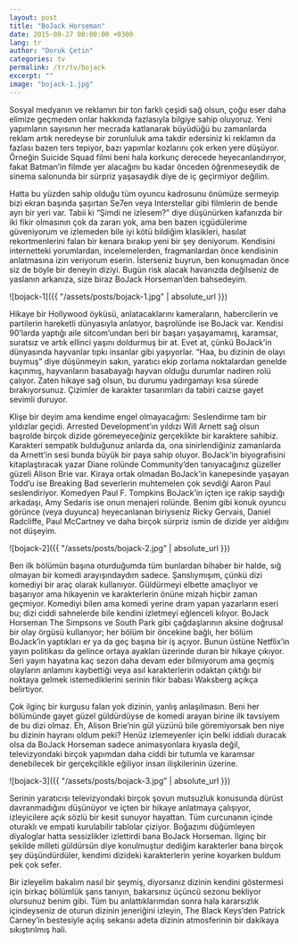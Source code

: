 ```yaml
---
layout: post
title: "BoJack Horseman"
date: 2015-09-27 00:00:00 +0300
lang: tr
author: "Doruk Çetin"
categories: tv
permalink: /tr/tv/bojack
excerpt: ""
image: "bojack-1.jpg"
---
```

Sosyal medyanın ve reklamın bir ton farklı çeşidi sağ olsun, çoğu eser daha elimize geçmeden onlar hakkında fazlasıyla bilgiye sahip oluyoruz. Yeni yapımların sayısının her mecrada katlanarak büyüdüğü bu zamanlarda reklam artık neredeyse bir zorunluluk ama takdir edersiniz ki reklamın da fazlası bazen ters tepiyor, bazı yapımlar kozlarını çok erken yere düşüyor. Örneğin Suicide Squad filmi beni hala korkunç derecede heyecanlandırıyor, fakat Batman’in filmde yer alacağını bu kadar önceden öğrenmeseydik de sinema salonunda bir sürpriz yaşasaydık diye de iç geçirmiyor değilim.


Hatta bu yüzden sahip olduğu tüm oyuncu kadrosunu önümüze sermeyip bizi ekran başında şaşırtan Se7en veya Interstellar gibi filmlerin de bende ayrı bir yeri var. Tabii ki “Şimdi ne izlesem?” diye düşünürken kafanızda bir iki fikir olmasının çok da zararı yok, ama ben bazen içgüdülerime güveniyorum ve izlemeden bile iyi kötü bildiğim klasikleri, hasılat rekortmenlerini falan bir kenara bırakıp yeni bir şey deniyorum. Kendisini internetteki yorumlardan, incelemelerden, fragmanlardan önce kendisinin anlatmasına izin veriyorum eserin. İsterseniz buyrun, ben konuşmadan önce siz de böyle bir deneyin diziyi. Bugün risk alacak havanızda değilseniz de yaslanın arkanıza, size biraz BoJack Horseman’den bahsedeyim.

![bojack-1]({{ "/assets/posts/bojack-1.jpg" | absolute_url }})

Hikaye bir Hollywood öyküsü, anlatacaklarını kameraların, habercilerin ve partilerin hareketli dünyasıyla anlatıyor, başrolünde ise BoJack var. Kendisi 90’larda yaptığı aile sitcom’undan beri bir başarı yaşayamamış, karamsar, suratsız ve artık ellinci yaşını doldurmuş bir at. Evet at, çünkü BoJack’in dünyasında hayvanlar tıpkı insanlar gibi yaşıyorlar. “Haa, bu dizinin de olayı buymuş” diye düşünmeyin sakın, yaratıcı ekip zorlama noktalardan genelde kaçınmış, hayvanların basabayağı hayvan olduğu durumlar nadiren rolü çalıyor. Zaten hikaye sağ olsun, bu durumu yadırgamayı kısa sürede bırakıyorsunuz. Çizimler de karakter tasarımları da tabiri caizse gayet sevimli duruyor.


Klişe bir deyim ama kendime engel olmayacağım: Seslendirme tam bir yıldızlar geçidi. Arrested Development’ın yıldızı Will Arnett sağ olsun başrolde birçok dizide göremeyeceğiniz gerçeklikte bir karaktere sahibiz. Karakteri sempatik bulduğunuz anlarda da, ona sinirlendiğiniz zamanlarda da Arnett’in sesi bunda büyük bir paya sahip oluyor. BoJack’in biyografisini kitaplaştıracak yazar Diane rolünde Community’den tanıyacağınız güzeller güzeli Alison Brie var. Kiraya ortak olmadan BoJack’in kanepesinde yaşayan Todd’u ise Breaking Bad severlerin muhtemelen çok sevdiği Aaron Paul seslendiriyor. Komedyen Paul F. Tompkins BoJack’in içten içe rakip saydığı arkadaşı, Amy Sedaris ise onun menajeri rolünde. Benim gibi konuk oyuncu görünce (veya duyunca) heyecanlanan biriyseniz Ricky Gervais, Daniel Radcliffe, Paul McCartney ve daha birçok sürpriz ismin de dizide yer aldığını not düşeyim.

![bojack-2]({{ "/assets/posts/bojack-2.jpg" | absolute_url }})

Ben ilk bölümün başına oturduğumda tüm bunlardan bihaber bir halde, sığ olmayan bir komedi arayışındaydım sadece. Şanslıymışım, çünkü dizi komediyi bir araç olarak kullanıyor. Güldürmeyi elbette amaçlıyor ve başarıyor ama hikayenin ve karakterlerin önüne mizah hiçbir zaman geçmiyor. Komediyi bilen ama komedi yerine dram yapan yazarların eseri bu; dizi ciddi sahnelerde bile kendini izletmeyi eğlenceli kılıyor. BoJack Horseman The Simpsons ve South Park gibi çağdaşlarının aksine doğrusal bir olay örgüsü kullanıyor; her bölüm bir öncekine bağlı, her bölüm BoJack’in yaptıkları er ya da geç başına bir iş açıyor. Bunun üstüne Netflix’in yayın politikası da gelince ortaya ayakları üzerinde duran bir hikaye çıkıyor. Seri yayın hayatına kaç sezon daha devam eder bilmiyorum ama geçmiş olayların anlamını kaybettiği veya asıl karakterlerin odaktan çıktığı bir noktaya gelmek istemediklerini serinin fikir babası Waksberg açıkça belirtiyor.


Çok ilginç bir kurgusu falan yok dizinin, yanlış anlaşılmasın. Beni her bölümünde gayet güzel güldürdüyse de komedi arayan birine ilk tavsiyem de bu dizi olmaz. Eh, Alison Brie’nin gül yüzünü bile göremiyorsak ben niye bu dizinin hayranı oldum peki? Henüz izlemeyenler için belki iddialı duracak olsa da BoJack Horseman sadece animasyonlara kıyasla değil, televizyondaki birçok yapımdan daha ciddi bir tutumla ve karamsar denebilecek bir gerçekçilikle eğiliyor insan ilişkilerinin üzerine.

![bojack-3]({{ "/assets/posts/bojack-3.jpg" | absolute_url }})

Serinin yaratıcısı televizyondaki birçok şovun mutsuzluk konusunda dürüst davranmadığını düşünüyor ve içten bir hikaye anlatmaya çalışıyor, izleyicilere açık sözlü bir kesit sunuyor hayattan. Tüm curcunanın içinde oturaklı ve empati kurulabilir tablolar çiziyor. Boğazımı düğümleyen diyaloglar hatta sessizlikler izlettirdi bana BoJack Horseman. İlginç bir şekilde milleti güldürsün diye konulmuştur dediğim karakterler bana birçok şey düşündürdüler, kendimi dizideki karakterlerin yerine koyarken buldum pek çok sefer.


Bir izleyelim bakalım nasıl bir şeymiş, diyorsanız dizinin kendini göstermesi için birkaç bölümlük şans tanıyın, bakarsınız üçüncü sezonu bekliyor olursunuz benim gibi. Tüm bu anlattıklarımdan sonra hala kararsızlık içindeyseniz de oturun dizinin jeneriğini izleyin, The Black Keys’den Patrick Carney’in bestesiyle açılış sekansı adeta dizinin atmosferinin bir dakikaya sıkıştırılmış hali.
